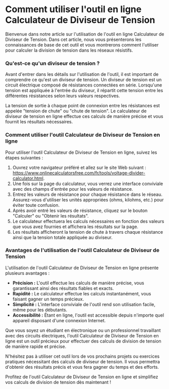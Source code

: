Comment utiliser l'outil en ligne Calculateur de Diviseur de Tension
====================================================================

Bienvenue dans notre article sur l'utilisation de l'outil en ligne Calculateur de Diviseur de Tension. Dans cet article, nous vous présenterons les connaissances de base de cet outil et vous montrerons comment l'utiliser pour calculer la division de tension dans les réseaux résistifs.

### Qu'est-ce qu'un diviseur de tension ?

Avant d'entrer dans les détails sur l'utilisation de l'outil, il est important de comprendre ce qu'est un diviseur de tension. Un diviseur de tension est un circuit électrique composé de résistances connectées en série. Lorsqu'une tension est appliquée à l'entrée du diviseur, il répartit cette tension entre les différentes résistances selon leurs valeurs respectives.

La tension de sortie à chaque point de connexion entre les résistances est appelée "tension de chute" ou "chute de tension". Le calculateur de diviseur de tension en ligne effectue ces calculs de manière précise et vous fournit les résultats nécessaires.

### Comment utiliser l'outil Calculateur de Diviseur de Tension en ligne

Pour utiliser l'outil Calculateur de Diviseur de Tension en ligne, suivez les étapes suivantes :

1. Ouvrez votre navigateur préféré et allez sur le site Web suivant : <https://www.onlinecalculatorsfree.com/fr/tools/voltage-divider-calculator.html>.
2. Une fois sur la page du calculateur, vous verrez une interface conviviale avec des champs d'entrée pour les valeurs de résistance.
3. Entrez les valeurs de résistance pour chaque résistance dans le réseau. Assurez-vous d'utiliser les unités appropriées (ohms, kilohms, etc.) pour éviter toute confusion.
4. Après avoir entré les valeurs de résistance, cliquez sur le bouton "Calculer" ou "Obtenir les résultats".
5. Le calculateur effectuera les calculs nécessaires en fonction des valeurs que vous avez fournies et affichera les résultats sur la page.
6. Les résultats afficheront la tension de chute à travers chaque résistance ainsi que la tension totale appliquée au diviseur.

### Avantages de l'utilisation de l'outil Calculateur de Diviseur de Tension

L'utilisation de l'outil Calculateur de Diviseur de Tension en ligne présente plusieurs avantages :

- **Précision :** L'outil effectue les calculs de manière précise, vous garantissant ainsi des résultats fiables et exacts.
- **Rapidité :** Le calculateur effectue les calculs instantanément, vous faisant gagner un temps précieux.
- **Simplicité :** L'interface conviviale de l'outil rend son utilisation facile, même pour les débutants.
- **Accessibilité :** Étant en ligne, l'outil est accessible depuis n'importe quel appareil disposant d'une connexion Internet.

Que vous soyez un étudiant en électronique ou un professionnel travaillant avec des circuits électriques, l'outil Calculateur de Diviseur de Tension en ligne est un outil précieux pour effectuer des calculs de division de tension de manière rapide et précise.

N'hésitez pas à utiliser cet outil lors de vos prochains projets ou exercices pratiques nécessitant des calculs de diviseur de tension. Il vous permettra d'obtenir des résultats précis et vous fera gagner du temps et des efforts.

Profitez de l'outil Calculateur de Diviseur de Tension en ligne et simplifiez vos calculs de division de tension dès maintenant !